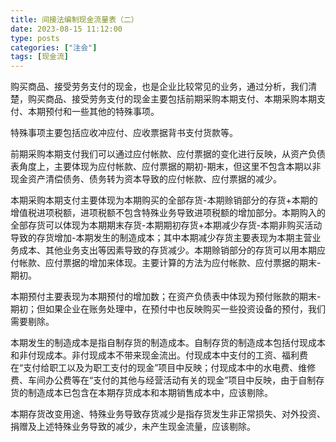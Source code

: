 ```yaml
---
title: 间接法编制现金流量表（二）
date: 2023-08-15 11:12:00
type: posts
categories: ["注会"]
tags: [现金流]
---
```

购买商品、接受劳务支付的现金，也是企业比较常见的业务，通过分析，我们清楚，购买商品、接受劳务支付的现金主要包括前期采购本期支付、本期采购本期支付、本期预付和一些其他的特殊事项。



特殊事项主要包括应收冲应付、应收票据背书支付货款等。



前期采购本期支付我们可以通过应付帐款、应付票据的变化进行反映，从资产负债表角度上，主要体现为应付帐款、应付票据的期初-期末，但这里不包含本期以非现金资产清偿债务、债务转为资本导致的应付帐款、应付票据的减少。



本期采购本期支付主要体现为本期购买的全部存货-本期赊销部分的存货+本期的增值税进项税额，进项税额不包含特殊业务导致进项税额的增加部分。本期购入的全部存货可以体现为本期期末存货-本期期初存货+本期减少存货-本期非购买活动导致的存货增加-本期发生的制造成本；其中本期减少存货主要表现为本期主营业务成本、其他业务支出等因素导致的存货减少。本期赊销部分的存货可以用本期应付帐款、应付票据的增加来体现。主要计算的方法为应付帐款、应付票据的期末-期初。



本期预付主要表现为本期预付的增加数；在资产负债表中体现为预付账款的期末-期初；但如果企业在账务处理中，在预付中也反映购买一些投资设备的预付，我们需要剔除。



本期发生的制造成本是指自制存货的制造成本。自制存货的制造成本包括付现成本和非付现成本。非付现成本不带来现金流出。付现成本中支付的工资、福利费在“支付给职工以及为职工支付的现金”项目中反映；付现成本中的水电费、维修费、车间办公费等在“支付的其他与经营活动有关的现金”项目中反映，由于自制存货的制造成本已包含在本期存货成本和本期销售成本中，应该剔除。



本期存货改变用途、特殊业务导致存货减少是指存货发生非正常损失、对外投资、捐赠及上述特殊业务导致的减少，未产生现金流量，应该剔除。